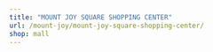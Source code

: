 ```yaml
---
title: "MOUNT JOY SQUARE SHOPPING CENTER"
url: /mount-joy/mount-joy-square-shopping-center/
shop: mall
---
```

